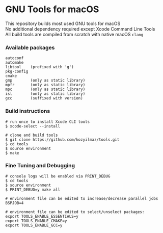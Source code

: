# GNU Tools for macOS

This repository builds most used GNU tools for macOS  
No additional dependency required except Xcode Command Line Tools  
All build tools are compiled from scratch with native macOS `clang`  

### Available packages
```
autoconf
automake
libtool    (prefixed with 'g')
pkg-config
cmake
gmp        (only as static library)
mpfr       (only as static library)
mpc        (only as static library)
isl        (only as static library)
gcc        (suffixed with version)
```

### Build instructions
```shell
# run once to install Xcode CLI tools
$ xcode-select --install

# clone and build tools
$ git clone https://github.com/kozyilmaz/tools.git
$ cd tools
$ source environment
$ make
```

### Fine Tuning and Debugging
```shell
# console logs will be enabled via PRINT_DEBUG
$ cd tools
$ source environment
$ PRINT_DEBUG=y make all

# environment file can be edited to increase/decrease parallel jobs
BSPJOB=4

# environment file can be edited to select/unselect packages:
export TOOLS_ENABLE_ESSENTIALS=y
export TOOLS_ENABLE_CMAKE=y
export TOOLS_ENABLE_GCC=y
```
